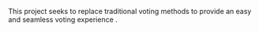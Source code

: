 This project seeks to replace traditional voting methods to provide an easy and seamless voting experience .
